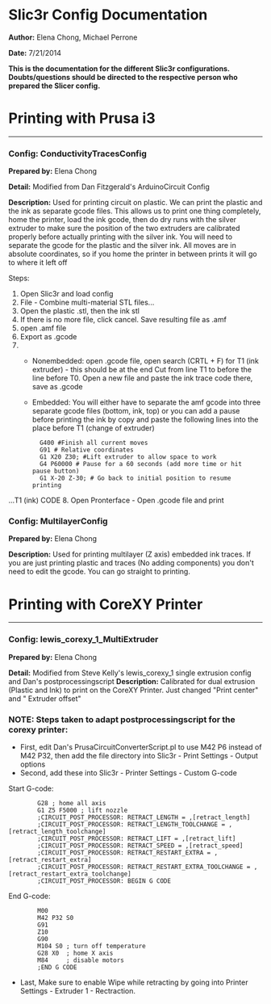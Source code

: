 # **Slic3r Config Documentation**
**Author:** Elena Chong, Michael Perrone

**Date:** 7/21/2014

**This is the documentation for the different Slic3r configurations.** 
**Doubts/questions should be directed to the respective person who prepared the Slicer config.**                         

# Printing with Prusa i3 
-------------------------
### Config: ConductivityTracesConfig
**Prepared by:** Elena Chong 

**Detail:** Modified from Dan Fitzgerald's ArduinoCircuit Config

**Description:** Used for printing circuit on plastic.
We can print the plastic and the ink as separate gcode files. This allows us to print one thing completely, home the printer, load the ink gcode, then do dry runs with the silver extruder to make sure the position of the two extruders are calibrated properly before actually printing with the silver ink. You will need to separate the gcode for the plastic and the silver ink. All moves are in absolute coordinates, so if you home the printer in between prints it will go to where it left off
	
Steps:

1. Open Slic3r and load config
2. File - Combine multi-material STL files...
3. Open the plastic .stl, then the ink stl 
4. If there is no more file, click cancel. Save resulting file as .amf
5. open .amf file 
6. Export as .gcode
7.	- Nonembedded: open .gcode file, open search (CRTL + F) for T1 (ink extruder) - this should be at the end Cut from line T1 to before the line before T0. 
Open a new file and paste the ink trace code there, save as .gcode

	- Embedded: You will either have to separate the amf gcode into three separate gcode files (bottom, ink, top) or you can add a pause before printing the ink by copy and paste the following lines into the place before T1 (change of extruder)
		
			G400 #Finish all current moves
			G91 # Relative coordinates
			G1 X20 Z30; #Lift extruder to allow space to work
			G4 P60000 # Pause for a 60 seconds (add more time or hit pause button)
			G1 X-20 Z-30; # Go back to initial position to resume printing
...T1 (ink) CODE
	8. Open Pronterface - Open .gcode file and print



### Config: MultilayerConfig
**Prepared by:** Elena Chong

**Description:** Used for printing multilayer (Z axis) embedded ink traces. If you are just printing plastic and traces (No adding components) you don't need to edit the gcode. You can go straight to printing.

# Printing with CoreXY Printer
-------------------------------

### Config: lewis_corexy_1_MultiExtruder
**Prepared by:** Elena Chong

**Detail:** Modified from Steve Kelly's lewis_corexy_1 single extrusion config and Dan's postprocessingscript
**Description:**	Calibrated for dual extrusion (Plastic and Ink) to print on the CoreXY Printer. Just changed "Print center" and " Extruder offset"
### NOTE: Steps taken to adapt postprocessingscript for the corexy printer:
* First, edit Dan's PrusaCircuitConverterScript.pl to use M42 P6 instead of M42 P32, then add the file directory into Slic3r - Print Settings - Output options
* Second, add these into Slic3r - Printer Settings - Custom G-code

Start G-code:
		
			G28 ; home all axis
			G1 Z5 F5000 ; lift nozzle
			;CIRCUIT_POST_PROCESSOR: RETRACT_LENGTH = ,[retract_length]
			;CIRCUIT_POST_PROCESSOR: RETRACT_LENGTH_TOOLCHANGE = ,[retract_length_toolchange]
			;CIRCUIT_POST_PROCESSOR: RETRACT_LIFT = ,[retract_lift]
			;CIRCUIT_POST_PROCESSOR: RETRACT_SPEED = ,[retract_speed]
			;CIRCUIT_POST_PROCESSOR: RETRACT_RESTART_EXTRA = ,[retract_restart_extra]
			;CIRCUIT_POST_PROCESSOR: RETRACT_RESTART_EXTRA_TOOLCHANGE = ,[retract_restart_extra_toolchange]
			;CIRCUIT_POST_PROCESSOR: BEGIN G CODE
			
End G-code:
		
			M00
			M42 P32 S0
			G91
			Z10
			G90
			M104 S0 ; turn off temperature
			G28 X0  ; home X axis
			M84     ; disable motors
			;END G CODE
			
* Last, Make sure to enable Wipe while retracting by going into Printer Settings - Extruder 1 - Rectraction.
		
	

	
	
	
	
